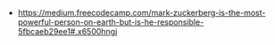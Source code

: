 * https://medium.freecodecamp.com/mark-zuckerberg-is-the-most-powerful-person-on-earth-but-is-he-responsible-5fbcaeb29ee1#.x6500hngj
